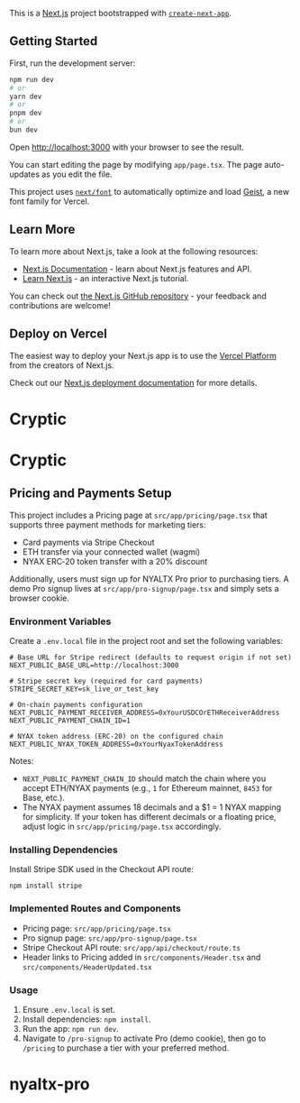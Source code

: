 This is a [Next.js](https://nextjs.org) project bootstrapped with [`create-next-app`](https://nextjs.org/docs/app/api-reference/cli/create-next-app).

## Getting Started

First, run the development server:

```bash
npm run dev
# or
yarn dev
# or
pnpm dev
# or
bun dev
```

Open [http://localhost:3000](http://localhost:3000) with your browser to see the result.

You can start editing the page by modifying `app/page.tsx`. The page auto-updates as you edit the file.

This project uses [`next/font`](https://nextjs.org/docs/app/building-your-application/optimizing/fonts) to automatically optimize and load [Geist](https://vercel.com/font), a new font family for Vercel.

## Learn More

To learn more about Next.js, take a look at the following resources:

- [Next.js Documentation](https://nextjs.org/docs) - learn about Next.js features and API.
- [Learn Next.js](https://nextjs.org/learn) - an interactive Next.js tutorial.

You can check out [the Next.js GitHub repository](https://github.com/vercel/next.js) - your feedback and contributions are welcome!

## Deploy on Vercel

The easiest way to deploy your Next.js app is to use the [Vercel Platform](https://vercel.com/new?utm_medium=default-template&filter=next.js&utm_source=create-next-app&utm_campaign=create-next-app-readme) from the creators of Next.js.

Check out our [Next.js deployment documentation](https://nextjs.org/docs/app/building-your-application/deploying) for more details.
# Cryptic
# Cryptic

## Pricing and Payments Setup

This project includes a Pricing page at `src/app/pricing/page.tsx` that supports three payment methods for marketing tiers:

- Card payments via Stripe Checkout
- ETH transfer via your connected wallet (wagmi)
- NYAX ERC‑20 token transfer with a 20% discount

Additionally, users must sign up for NYALTX Pro prior to purchasing tiers. A demo Pro signup lives at `src/app/pro-signup/page.tsx` and simply sets a browser cookie.

### Environment Variables

Create a `.env.local` file in the project root and set the following variables:

```
# Base URL for Stripe redirect (defaults to request origin if not set)
NEXT_PUBLIC_BASE_URL=http://localhost:3000

# Stripe secret key (required for card payments)
STRIPE_SECRET_KEY=sk_live_or_test_key

# On-chain payments configuration
NEXT_PUBLIC_PAYMENT_RECEIVER_ADDRESS=0xYourUSDCOrETHReceiverAddress
NEXT_PUBLIC_PAYMENT_CHAIN_ID=1

# NYAX token address (ERC-20) on the configured chain
NEXT_PUBLIC_NYAX_TOKEN_ADDRESS=0xYourNyaxTokenAddress
```

Notes:

- `NEXT_PUBLIC_PAYMENT_CHAIN_ID` should match the chain where you accept ETH/NYAX payments (e.g., `1` for Ethereum mainnet, `8453` for Base, etc.).
- The NYAX payment assumes 18 decimals and a $1 = 1 NYAX mapping for simplicity. If your token has different decimals or a floating price, adjust logic in `src/app/pricing/page.tsx` accordingly.

### Installing Dependencies

Install Stripe SDK used in the Checkout API route:

```
npm install stripe
```

### Implemented Routes and Components

- Pricing page: `src/app/pricing/page.tsx`
- Pro signup page: `src/app/pro-signup/page.tsx`
- Stripe Checkout API route: `src/app/api/checkout/route.ts`
- Header links to Pricing added in `src/components/Header.tsx` and `src/components/HeaderUpdated.tsx`

### Usage

1. Ensure `.env.local` is set.
2. Install dependencies: `npm install`.
3. Run the app: `npm run dev`.
4. Navigate to `/pro-signup` to activate Pro (demo cookie), then go to `/pricing` to purchase a tier with your preferred method.
# nyaltx-pro
